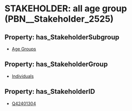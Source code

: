 # STAKEHOLDER: __all age group__ (PBN__Stakeholder_2525)

## Property: has_StakeholderSubgroup

* [Age Groups](PBN__StakeholderSubgroup_142)

## Property: has_StakeholderGroup

* [Individuals](PBN__StakeholderGroup_9)

## Property: has_StakeholderID

* [Q42401304](Q42401304)

